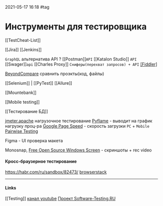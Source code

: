 2021-05-17 16:18
#tag
# Инструменты для тестировщика
[[TestCheat-List]]

[[Jira]]
[[Jenkins]]

`GraphQL` альтернатива API ?
[[Postman]]`API`
[[Katalon Studio]] `API`
[[Swager]]`api`
[[Charles Proxy]]  `Сниферы(перехват запросов) + API`  [[Fiddler]](4win)
  
[BeyondCompare](http://www.scootersoftware.com/) сравнить проэкты(код, файлы)

[[Selenium]] | [[PyTest]]
[[Allure]]

[[Mountebank]]

[[Mobile testing]]

[[Тестирование БД]]

[jmeter.apache](https://www.youtube.com/watch?v=E69t_Npngts&t=0s) нагрузочное тестирование
[Pyflame](https://github.com/uber/pyflame) - выводит на график нагрузку проц-ра
[Google Page Speed](https://developers.google.com/speed/pagespeed/insights/ 'скорость загрузки + возможная оптимизация') - скорость загрузки `PC` + `Mobile`
[Pairwise Testing](https://jaccz.github.io/pairwise/tools)

Figma - UI проверка макета

Monosnap, [Free Open Source Windows Screen](https://sourceforge.net/directory/graphics/graphics/graphics-capture/screencapture/os:windows/) - скриншоты + rec video
#### Кросс-браузерное тестирование
https://habr.com/ru/sandbox/82473/
[browserstack ](http://www.browserstack.com/)

_____________
#### Links
[[Testing]]
[канал youtube](https://www.youtube.com/watch?v=ILPJ653XXrY&list=PLKbJd47Kcbju3H1qWz__liYiTs8Irl4Ul)
[Проект Software-Testing.RU](https://www.software-testing.ru/library/testing)
